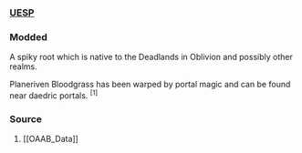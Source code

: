 ### [UESP](https://en.uesp.net/wiki/Lore:Flora_H#Harrada_Root)
### Modded
A spiky root which is native to the Deadlands in Oblivion and possibly other realms.

Planeriven Bloodgrass has been warped by portal magic and can be found near daedric portals. <sup>[1]</sup>
### Source
1. [[OAAB_Data]]